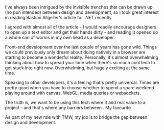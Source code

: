 I've always been intrigued by the invisible trenches that can be drawn up (no pun intended) between design and development, so I took great interest in reading Bastian Allgeller's article for .NET recently.

I agreed with almost all of the article - I would readily encourage designers to open up a text editor and get their hands dirty - and reading it opened up a whole can of worms in my own head as a developer.





Front-end development over the last couple of years has gone wild.  Things we could previously only dream about doing natively in a browser are starting to become a wonderful reality.  Personally, it's almost overwhelming thinking about how to spread your time when there's so much cool tech to get stuck into right now.  Overwhelming, but hugely exciting at the same time.

Speaking to other developers, it's a feeling that's pretty universal.  Times are pretty good when you have to choose whether to spend a spare weekend playing around with canvas, WebGL, media queries or websockets.

The truth is, we want to be using this tech where it add real value to a project - and that's where any barriers between .  My favourite 




As part of my new role with TMW, my job is to bridge the gap between design and development.  